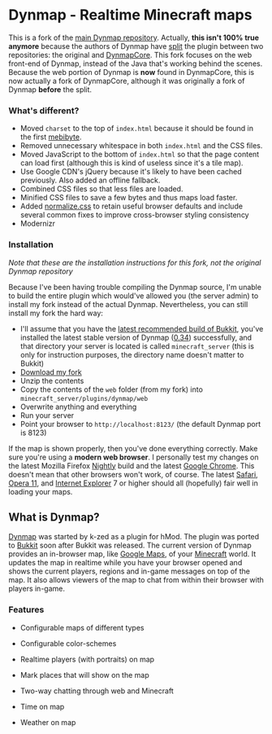 # Dynmap - Realtime Minecraft maps

This is a fork of the [main Dynmap repository](https://github.com/webbukkit/dynmap). Actually, **this isn't 100% true anymore** because the authors of Dynmap have [split](https://github.com/webbukkit/dynmap/commit/fc319a2d32f6d5edecd9b7a287fb71a685495736) the plugin between two repositories: the original and [DynmapCore](https://github.com/webbukkit/DynmapCore). This fork focuses on the web front-end of Dynmap, instead of the Java that's working behind the scenes. Because the web portion of Dynmap is **now** found in DynmapCore, this is now actually a fork of DynmapCore, although it was originally a fork of Dynmap **before** the split.

### What's different?

* Moved `charset` to the top of `index.html` because it should be found in the first [mebibyte][].
* Removed unnecessary whitespace in both `index.html` and the CSS files.
* Moved JavaScript to the bottom of `index.html` so that the page content can load first (although this is kind of useless since it's a tile map).
* Use Google CDN's jQuery because it's likely to have been cached previously. Also added an offline fallback.
* Combined CSS files so that less files are loaded.
* Minified CSS files to save a few bytes and thus maps load faster.
* Added [normalize.css][] to retain useful browser defaults and include several common fixes to improve cross-browser styling consistency
* Modernizr

### Installation

_Note that these are the installation instructions for this fork, not the original Dynmap repository_

Because I've been having trouble compiling the Dynmap source, I'm unable to build the entire plugin which would've allowed you (the server admin) to install my fork instead of the actual Dynmap. Nevertheless, you can still install my fork the hard way: 

* I'll assume that you have the [latest recommended build of Bukkit](http://dl.bukkit.org/downloads/craftbukkit/list/rb/), you've installed the latest stable version of Dynmap ([0.34](http://webbukkit.org/jenkins/public/dynmap/dynmap-0.34-bin.zip)) successfully, and that directory your server is located is called `minecraft_server` (this is only for instruction purposes, the directory name doesn't matter to Bukkit)
* [Download my fork](https://github.com/KenanY/dynmap/downloads)
* Unzip the contents
* Copy the contents of the `web` folder (from my fork) into `minecraft_server/plugins/dynmap/web`
* Overwrite anything and everything
* Run your server
* Point your browser to `http://localhost:8123/` (the default Dynmap port is 8123)

If the map is shown properly, then you've done everything correctly. Make sure you're using a **modern web browser**. I personally test my changes on the latest Mozilla Firefox [Nightly](http://nightly.mozilla.org/) build and the latest [Google Chrome][]. This doesn't mean that other browsers won't work, of course. The latest [Safari][], [Opera 11][Opera], and [Internet Explorer][] 7 or higher should all (hopefully) fair well in loading your maps.

## What is Dynmap?

[Dynmap][] was started by k-zed as a plugin for hMod. The plugin was ported to [Bukkit][] soon after Bukkit was released. The current version of Dynmap provides an in-browser map, like [Google Maps][], of your [Minecraft][] world. It updates the map in realtime while you have your browser opened and shows the current players, regions and in-game messages on top of the map. It also allows viewers of the map to chat from within their browser with players in-game.

### Features

* Configurable maps of different types
* Configurable color-schemes
* Realtime players (with portraits) on map
* Mark places that will show on the map
* Two-way chatting through web and Minecraft
* Time on map
* Weather on map

   [Dynmap]: http://forums.bukkit.org/threads/489
   [Bukkit]: http://bukkit.org/
   [Google Maps]: https://maps.google.com/
   [Minecraft]: https://minecraft.net/
   [normalize.css]: http://necolas.github.com/normalize.css/
   [mebibyte]: https://en.wikipedia.org/wiki/Mebibyte
   [Google Chrome]: http://www.google.com/chrome/
   [Safari]: http://www.apple.com/safari/
   [Opera]: http://www.opera.com/browser/
   [Internet Explorer]: http://www.microsoft.com/windows/internet-explorer/